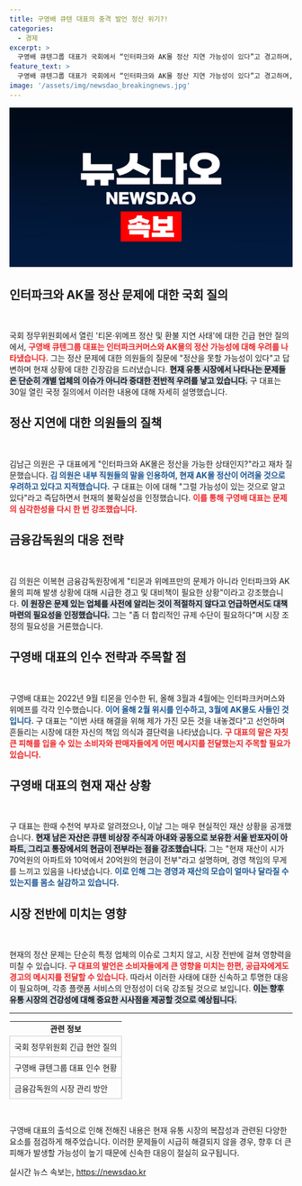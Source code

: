 ```yaml
---
title: 구영배 큐텐 대표의 충격 발언 정산 위기?!
categories:
  - 경제
excerpt: >
  구영배 큐텐그룹 대표가 국회에서 “인터파크와 AK몰 정산 지연 가능성이 있다”고 경고하며, “모든 것을 내놓겠다”는 결단을 표명했다. 그의 눈물겨운 이야기와 불안한 시장 전망이 궁금하다면 클릭해보세요!
feature_text: >
  구영배 큐텐그룹 대표가 국회에서 “인터파크와 AK몰 정산 지연 가능성이 있다”고 경고하며, “모든 것을 내놓겠다”는 결단을 표명했다. 그의 눈물겨운 이야기와 불안한 시장 전망이 궁금하다면 클릭해보세요!
image: '/assets/img/newsdao_breakingnews.jpg'
---
```


<p><img src="/assets/img/newsdao_breakingnews.jpg" alt="implanttips 속보" /></p>

<h2 data-ke-size="size26">인터파크와 AK몰 정산 문제에 대한 국회 질의</h2>

<p data-ke-size="size16">&nbsp;</p>

<p>국회 정무위원회에서 열린 '티몬·위메프 정산 및 환불 지연 사태'에 대한 긴급 현안 질의에서, <b><span style="color: #ee2323;">구영배 큐텐그룹 대표는 인터파크커머스와 AK몰의 정산 가능성에 대해 우려를 나타냈습니다.</span></b> 그는 정산 문제에 대한 의원들의 질문에 "정산을 못할 가능성이 있다"고 답변하며 현재 상황에 대한 긴장감을 드러냈습니다. <b><span style="background-color: #21538527;">현재 유통 시장에서 나타나는 문제들은 단순히 개별 업체의 이슈가 아니라 중대한 전반적 우려를 낳고 있습니다.</span></b> 구 대표는 30일 열린 국정 질의에서 이러한 내용에 대해 자세히 설명했습니다.</p>

<h2 data-ke-size="size26">정산 지연에 대한 의원들의 질책</h2>

<p data-ke-size="size16">&nbsp;</p>

<p>김남근 의원은 구 대표에게 "인터파크와 AK몰은 정산을 가능한 상태인지?"라고 재차 질문했습니다. <b><span style="color: #1a5490;">김 의원은 내부 직원들의 말을 인용하여, 현재 AK몰 정산이 어려울 것으로 우려하고 있다고 지적했습니다.</span></b> 구 대표는 이에 대해 "그럴 가능성이 있는 것으로 알고 있다"라고 즉답하면서 현재의 불확실성을 인정했습니다. <b><span style="color: #ee2323;">이를 통해 구영배 대표는 문제의 심각한성을 다시 한 번 강조했습니다.</span></b></p>

<h2 data-ke-size="size26">금융감독원의 대응 전략</h2>

<p data-ke-size="size16">&nbsp;</p>

<p>김 의원은 이복현 금융감독원장에게 "티몬과 위메프만의 문제가 아니라 인터파크와 AK몰의 피해 발생 상황에 대해 시급한 경고 및 대비책이 필요한 상황"이라고 강조했습니다. <b><span style="background-color: #21538527;">이 원장은 문제 있는 업체를 사전에 알리는 것이 적절하지 않다고 언급하면서도 대책 마련의 필요성을 인정했습니다.</span></b> 그는 "좀 더 합리적인 규제 수단이 필요하다"며 시장 조정의 필요성을 거론했습니다.</p>

<h2 data-ke-size="size26">구영배 대표의 인수 전략과 주목할 점</h2>

<p data-ke-size="size16">&nbsp;</p>

<p>구영배 대표는 2022년 9월 티몬을 인수한 뒤, 올해 3월과 4월에는 인터파크커머스와 위메프를 각각 인수했습니다. <b><span style="color: #1a5490;">이어 올해 2월 위시를 인수하고, 3월에 AK몰도 사들인 것입니다.</span></b> 구 대표는 "이번 사태 해결을 위해 제가 가진 모든 것을 내놓겠다"고 선언하며 흔들리는 시장에 대한 자신의 책임 의식과 결단력을 나타냈습니다. <b><span style="color: #ee2323;">구 대표의 말은 자칫 큰 피해를 입을 수 있는 소비자와 판매자들에게 어떤 메시지를 전달했는지 주목할 필요가 있습니다.</span></b></p>

<h2 data-ke-size="size26">구영배 대표의 현재 재산 상황</h2>

<p data-ke-size="size16">&nbsp;</p>

<p>구 대표는 한때 수천억 부자로 알려졌으나, 이날 그는 매우 현실적인 재산 상황을 공개했습니다. <b><span style="background-color: #21538527;">현재 남은 자산은 큐텐 비상장 주식과 아내와 공동으로 보유한 서울 반포자이 아파트, 그리고 통장에서의 현금이 전부라는 점을 강조했습니다.</span></b> 그는 "현재 재산이 시가 70억원의 아파트와 10억에서 20억원의 현금이 전부"라고 설명하며, 경영 책임의 무게를 느끼고 있음을 나타냈습니다. <b><span style="color: #1a5490;">이로 인해 그는 경영과 재산의 모습이 얼마나 달라질 수 있는지를 몸소 실감하고 있습니다.</span></b></p>

<h2 data-ke-size="size26">시장 전반에 미치는 영향</h2>

<p data-ke-size="size16">&nbsp;</p>

<p>현재의 정산 문제는 단순히 특정 업체의 이슈로 그치지 않고, 시장 전반에 걸쳐 영향력을 미칠 수 있습니다. <b><span style="color: #ee2323;">구 대표의 발언은 소비자들에게 큰 영향을 미치는 한편, 공급자에게도 경고의 메시지를 전달할 수 있습니다.</span></b> 따라서 이러한 사태에 대한 신속하고 투명한 대응이 필요하며, 각종 플랫폼 서비스의 안정성이 더욱 강조될 것으로 보입니다. <b><span style="background-color: #21538527;">이는 향후 유통 시장의 건강성에 대해 중요한 시사점을 제공할 것으로 예상됩니다.</span></b></p>

<hr>

<table style="width: 100%; border-collapse: collapse;">
<tr>
<td style="text-align: center; height: 17px;"><b>관련 정보</b></td>
</tr>
<tr>
<td style="border: 1px solid #ccc; padding: 8px;">국회 정무위원회 긴급 현안 질의</td>
</tr>
<tr>
<td style="border: 1px solid #ccc; padding: 8px;">구영배 큐텐그룹 대표 인수 현황</td>
</tr>
<tr>
<td style="border: 1px solid #ccc; padding: 8px;">금융감독원의 시장 관리 방안</td>
</tr>
</table>

<p data-ke-size="size16">&nbsp;</p>

<p>구영배 대표의 출석으로 인해 전해진 내용은 현재 유통 시장의 복잡성과 관련된 다양한 요소를 점검하게 해주었습니다. 이러한 문제들이 시급히 해결되지 않을 경우, 향후 더 큰 피해가 발생할 가능성이 높기 때문에 신속한 대응이 절실히 요구됩니다.</p>
실시간 뉴스 속보는, <a href="https://newsdao.kr" rel="dofollow">https://newsdao.kr</a>


